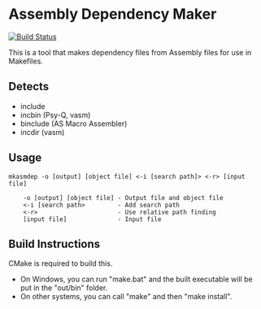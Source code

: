 # Assembly Dependency Maker

[![Build Status](https://github.com/devon-artmeier/mkasmdep/actions/workflows/cmake-multi-platform.yml/badge.svg)](https://github.com/devon-artmeier/mkasmdep/actions/workflows/cmake-multi-platform.yml)

This is a tool that makes dependency files from Assembly files for use in Makefiles.

## Detects

* include
* incbin (Psy-Q, vasm)
* binclude (AS Macro Assembler)
* incdir (vasm)

## Usage

    mkasmdep -o [output] [object file] <-i [search path]> <-r> [input file]
    
        -o [output] [object file] - Output file and object file
        <-i [search path>         - Add search path
        <-r>                      - Use relative path finding
        [input file]              - Input file

## Build Instructions

CMake is required to build this.

* On Windows, you can run "make.bat" and the built executable will be put in the "out/bin" folder.
* On other systems, you can call "make" and then "make install".
